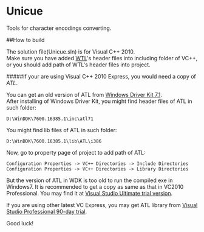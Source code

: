 Unicue
======

Tools for character encodings converting.

##How to build

The solution file(Unicue.sln) is for Visual C++ 2010.  
Make sure you have added [WTL](http://sourceforge.net/projects/wtl/files/WTL%208.1/)'s header files into including folder of VC++, or 
you should add path of WTL's header files into project.

#####If your are using Visual C++ 2010 Express, you would need a copy of *ATL*.

You can get an old version of ATL from [Windows Driver Kit 7.1](http://www.microsoft.com/en-us/download/details.aspx?id=11800).  
After installing of Windows Driver Kit, you might find header files of ATL in such folder:

    D:\WinDDK\7600.16385.1\inc\atl71

You might find lib files of ATL in such folder:

    D:\WinDDK\7600.16385.1\lib\ATL\i386

Now, go to property page of project to add path of ATL:

    Configuration Properties -> VC++ Directories -> Include Directories
    Configuration Properties -> VC++ Directories -> Library Directories

But the version of ATL in WDK is too old to run the compiled exe in Windows7. It is recommended to get a copy as same as that in VC2010 Professional.
You may find it at [Visual Studio Ultimate trial version](http://download.microsoft.com/download/2/4/7/24733615-AA11-42E9-8883-E28CDCA88ED5/X16-42552VS2010UltimTrial1.iso).

If you are using other latest VC Express, you may get ATL library from [Visual Studio Professional 90-day trial](http://www.microsoft.com/visualstudio/eng/downloads).

Good luck!
